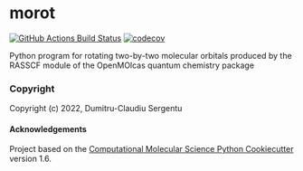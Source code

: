 morot
==============================
[//]: # (Badges)
[![GitHub Actions Build Status](https://github.com/REPLACE_WITH_OWNER_ACCOUNT/morot/workflows/CI/badge.svg)](https://github.com/REPLACE_WITH_OWNER_ACCOUNT/morot/actions?query=workflow%3ACI)
[![codecov](https://codecov.io/gh/REPLACE_WITH_OWNER_ACCOUNT/morot/branch/master/graph/badge.svg)](https://codecov.io/gh/REPLACE_WITH_OWNER_ACCOUNT/morot/branch/master)


Python program for rotating two-by-two molecular orbitals produced by the RASSCF module of the OpenMOlcas quantum chemistry package

### Copyright

Copyright (c) 2022, Dumitru-Claudiu Sergentu


#### Acknowledgements
 
Project based on the 
[Computational Molecular Science Python Cookiecutter](https://github.com/molssi/cookiecutter-cms) version 1.6.
